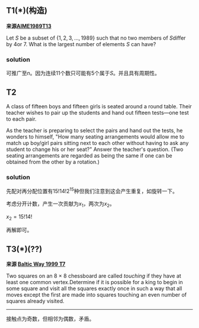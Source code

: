 ## T1(*)(构造)

**来源[AIME1989T13](https://artofproblemsolving.com/community/c4886_1989_aime_problems)**

Let $S$ be a subset of $\{1,2,3,\ldots,1989\}$ such that no two members of $S$differ by $4$or $7$. What is the largest number of elements  $S$ can have?

### solution

可推广至$n$。因为连续11个数只可能有5个属于$S$。并且具有周期性。



## T2

A class of fifteen boys and fifteen girls is seated around a round table. Their teacher wishes to pair up the students and hand out fifteen tests—one test to each pair.

As the teacher is preparing to select the pairs and hand out the tests, he wonders to himself, "How many seating arrangements would allow me to match up boy/girl pairs sitting next to each other without having to ask any student to change his or her seat?" Answer the teacher's question. (Two seating arrangements are regarded as being the same if one can be obtained from the other by a rotation.)

### solution

先配对再分配位置有$15!14!2^{15}$种但我们注意到这会产生重复，如旋转一下。

考虑分开计数，产生一次贡献为$x_1$，两次为$x_2$。

$x_2=15!14!$

再解即可。



## T3(*)(??)

**来源 [Baltic Way 1999 T7](https://artofproblemsolving.com/community/c5138_1999_baltic_way)**

Two squares on an 8 × 8 chessboard are called  *touching* if they have at least one common vertex.Determine  if it is possible for a king to begin in some square and visit all  the squares exactly once in such a way that all moves except the  first are made into squares touching an even number of squares  already visited.

---

接触点为奇数，但相邻为偶数，矛盾。
